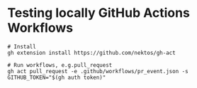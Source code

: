 # Testing locally GitHub Actions Workflows

```shell
# Install 
gh extension install https://github.com/nektos/gh-act

# Run workflows, e.g.pull_request
gh act pull_request -e .github/workflows/pr_event.json -s GITHUB_TOKEN="$(gh auth token)"
```
